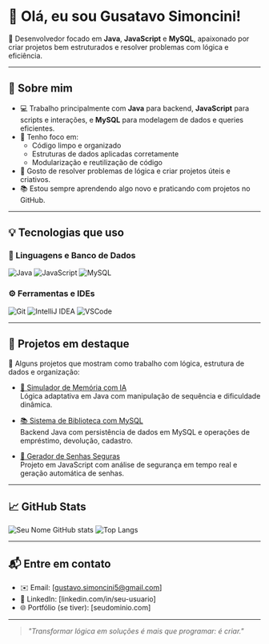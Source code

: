 # 👋 Olá, eu sou Gusatavo Simoncini!

🎯 Desenvolvedor focado em **Java**, **JavaScript** e **MySQL**, apaixonado por criar projetos bem estruturados e resolver problemas com lógica e eficiência.

---

## 🧠 Sobre mim

- 💻 Trabalho principalmente com **Java** para backend, **JavaScript** para scripts e interações, e **MySQL** para modelagem de dados e queries eficientes.
- 🚀 Tenho foco em:
  - Código limpo e organizado
  - Estruturas de dados aplicadas corretamente
  - Modularização e reutilização de código
- 🧠 Gosto de resolver problemas de lógica e criar projetos úteis e criativos.
- 📚 Estou sempre aprendendo algo novo e praticando com projetos no GitHub.

---

## 💡 Tecnologias que uso

### 🧱 Linguagens e Banco de Dados
![Java](https://img.shields.io/badge/Java-ED8B00?style=for-the-badge&logo=java&logoColor=white)
![JavaScript](https://img.shields.io/badge/JavaScript-F7DF1E?style=for-the-badge&logo=javascript&logoColor=black)
![MySQL](https://img.shields.io/badge/MySQL-00758F?style=for-the-badge&logo=mysql&logoColor=white)

### ⚙️ Ferramentas e IDEs
![Git](https://img.shields.io/badge/Git-F05032?style=for-the-badge&logo=git&logoColor=white)
![IntelliJ IDEA](https://img.shields.io/badge/IDE-IntelliJIDEA-blue?style=for-the-badge&logo=intellijidea)
![VSCode](https://img.shields.io/badge/Editor-VSCode-007ACC?style=for-the-badge&logo=visual-studio-code&logoColor=white)

---

## 📂 Projetos em destaque

🌟 Alguns projetos que mostram como trabalho com lógica, estrutura de dados e organização:

- [🧠 Simulador de Memória com IA](https://github.com/seu-usuario/simulador-memoria)  
  Lógica adaptativa em Java com manipulação de sequência e dificuldade dinâmica.

- [📚 Sistema de Biblioteca com MySQL](https://github.com/GusaChan0101/Bibioteca-com-MySQL)  
  Backend Java com persistência de dados em MySQL e operações de empréstimo, devolução, cadastro.

- [🔐 Gerador de Senhas Seguras](https://github.com/seu-usuario/gerador-senhas)  
  Projeto em JavaScript com análise de segurança em tempo real e geração automática de senhas.

---

## 📈 GitHub Stats

![Seu Nome GitHub stats](https://github-readme-stats.vercel.app/api?username=GusaChan0101&show_icons=true&theme=tokyonight)
![Top Langs](https://github-readme-stats.vercel.app/api/top-langs/?username=GusaChan0101&layout=compact&theme=tokyonight)

---

## 📬 Entre em contato

- ✉️ Email: [gustavo.simoncini5@gmail.com]  
- 💼 LinkedIn: [linkedin.com/in/seu-usuario]  
- 🌐 Portfólio (se tiver): [seudominio.com]

---

> _"Transformar lógica em soluções é mais que programar: é criar."_  
